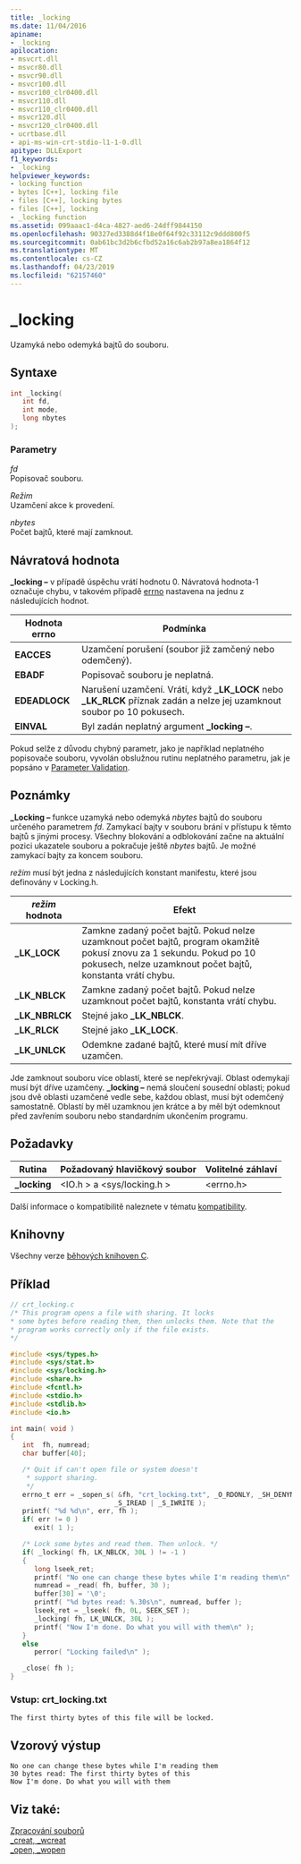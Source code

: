 ```yaml
---
title: _locking
ms.date: 11/04/2016
apiname:
- _locking
apilocation:
- msvcrt.dll
- msvcr80.dll
- msvcr90.dll
- msvcr100.dll
- msvcr100_clr0400.dll
- msvcr110.dll
- msvcr110_clr0400.dll
- msvcr120.dll
- msvcr120_clr0400.dll
- ucrtbase.dll
- api-ms-win-crt-stdio-l1-1-0.dll
apitype: DLLExport
f1_keywords:
- _locking
helpviewer_keywords:
- locking function
- bytes [C++], locking file
- files [C++], locking bytes
- files [C++], locking
- _locking function
ms.assetid: 099aaac1-d4ca-4827-aed6-24dff9844150
ms.openlocfilehash: 90327ed3388d4f18e0f64f92c33112c9ddd800f5
ms.sourcegitcommit: 0ab61bc3d2b6cfbd52a16c6ab2b97a8ea1864f12
ms.translationtype: MT
ms.contentlocale: cs-CZ
ms.lasthandoff: 04/23/2019
ms.locfileid: "62157460"
---
```

# <a name="locking"></a>_locking

Uzamyká nebo odemyká bajtů do souboru.

## <a name="syntax"></a>Syntaxe

```C
int _locking(
   int fd,
   int mode,
   long nbytes
);
```

### <a name="parameters"></a>Parametry

*fd*<br/>
Popisovač souboru.

*Režim*<br/>
Uzamčení akce k provedení.

*nbytes*<br/>
Počet bajtů, které mají zamknout.

## <a name="return-value"></a>Návratová hodnota

**_locking –** v případě úspěchu vrátí hodnotu 0. Návratová hodnota-1 označuje chybu, v takovém případě [errno](../../c-runtime-library/errno-doserrno-sys-errlist-and-sys-nerr.md) nastavena na jednu z následujících hodnot.

|Hodnota errno|Podmínka|
|-|-|
| **EACCES** | Uzamčení porušení (soubor již zamčený nebo odemčený). |
| **EBADF** | Popisovač souboru je neplatná. |
| **EDEADLOCK** | Narušení uzamčení. Vrátí, když **_LK_LOCK** nebo **_LK_RLCK** příznak zadán a nelze jej uzamknout soubor po 10 pokusech. |
| **EINVAL** | Byl zadán neplatný argument **_locking –**. |

Pokud selže z důvodu chybný parametr, jako je například neplatného popisovače souboru, vyvolán obslužnou rutinu neplatného parametru, jak je popsáno v [Parameter Validation](../../c-runtime-library/parameter-validation.md).

## <a name="remarks"></a>Poznámky

**_Locking –** funkce uzamyká nebo odemyká *nbytes* bajtů do souboru určeného parametrem *fd*. Zamykací bajty v souboru brání v přístupu k těmto bajtů s jinými procesy. Všechny blokování a odblokování začne na aktuální pozici ukazatele souboru a pokračuje ještě *nbytes* bajtů. Je možné zamykací bajty za koncem souboru.

*režim* musí být jedna z následujících konstant manifestu, které jsou definovány v Locking.h.

|*režim* hodnota|Efekt|
|-|-|
| **_LK_LOCK** | Zamkne zadaný počet bajtů. Pokud nelze uzamknout počet bajtů, program okamžitě pokusí znovu za 1 sekundu. Pokud po 10 pokusech, nelze uzamknout počet bajtů, konstanta vrátí chybu. |
| **_LK_NBLCK** | Zamkne zadaný počet bajtů. Pokud nelze uzamknout počet bajtů, konstanta vrátí chybu. |
| **_LK_NBRLCK** | Stejné jako **_LK_NBLCK**. |
| **_LK_RLCK** | Stejné jako **_LK_LOCK**. |
| **_LK_UNLCK** | Odemkne zadané bajtů, které musí mít dříve uzamčen. |

Jde zamknout souboru více oblastí, které se nepřekrývají. Oblast odemykají musí být dříve uzamčeny. **_locking –** nemá sloučení sousední oblasti; pokud jsou dvě oblasti uzamčené vedle sebe, každou oblast, musí být odemčený samostatně. Oblastí by měl uzamknou jen krátce a by měl být odemknout před zavřením souboru nebo standardním ukončením programu.

## <a name="requirements"></a>Požadavky

|Rutina|Požadovaný hlavičkový soubor|Volitelné záhlaví|
|-------------|---------------------|---------------------|
|**_locking**|\<IO.h > a \<sys/locking.h >|\<errno.h>|

Další informace o kompatibilitě naleznete v tématu [kompatibility](../../c-runtime-library/compatibility.md).

## <a name="libraries"></a>Knihovny

Všechny verze [běhových knihoven C](../../c-runtime-library/crt-library-features.md).

## <a name="example"></a>Příklad

```C
// crt_locking.c
/* This program opens a file with sharing. It locks
* some bytes before reading them, then unlocks them. Note that the
* program works correctly only if the file exists.
*/

#include <sys/types.h>
#include <sys/stat.h>
#include <sys/locking.h>
#include <share.h>
#include <fcntl.h>
#include <stdio.h>
#include <stdlib.h>
#include <io.h>

int main( void )
{
   int  fh, numread;
   char buffer[40];

   /* Quit if can't open file or system doesn't
    * support sharing.
    */
   errno_t err = _sopen_s( &fh, "crt_locking.txt", _O_RDONLY, _SH_DENYNO,
                          _S_IREAD | _S_IWRITE );
   printf( "%d %d\n", err, fh );
   if( err != 0 )
      exit( 1 );

   /* Lock some bytes and read them. Then unlock. */
   if( _locking( fh, LK_NBLCK, 30L ) != -1 )
   {
      long lseek_ret;
      printf( "No one can change these bytes while I'm reading them\n" );
      numread = _read( fh, buffer, 30 );
      buffer[30] = '\0';
      printf( "%d bytes read: %.30s\n", numread, buffer );
      lseek_ret = _lseek( fh, 0L, SEEK_SET );
      _locking( fh, LK_UNLCK, 30L );
      printf( "Now I'm done. Do what you will with them\n" );
   }
   else
      perror( "Locking failed\n" );

   _close( fh );
}
```

### <a name="input-crtlockingtxt"></a>Vstup: crt_locking.txt

```Input
The first thirty bytes of this file will be locked.
```

## <a name="sample-output"></a>Vzorový výstup

```Output
No one can change these bytes while I'm reading them
30 bytes read: The first thirty bytes of this
Now I'm done. Do what you will with them
```

## <a name="see-also"></a>Viz také:

[Zpracování souborů](../../c-runtime-library/file-handling.md)<br/>
[_creat, _wcreat](creat-wcreat.md)<br/>
[_open, _wopen](open-wopen.md)<br/>
